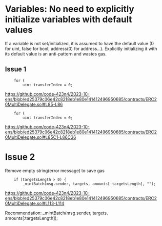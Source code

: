 # Variables: No need to explicitly initialize variables with default values

If a variable is not set/initialized, it is assumed to have the default value (0 for uint, false for bool, address(0) for address...). Explicitly initializing it with its default value is an anti-pattern and wastes gas.

## Issue 1

        for (
            uint transferIndex = 0;

https://github.com/code-423n4/2023-10-ens/blob/ed25379c06e42c8218eb1e80e141412496950685/contracts/ERC20MultiDelegate.sol#L85-L86

        for (
            uint transferIndex = 0;

https://github.com/code-423n4/2023-10-ens/blob/ed25379c06e42c8218eb1e80e141412496950685/contracts/ERC20MultiDelegate.sol#L85C1-L86C36

# Issue 2

Remove empty string(error message) to save gas

        if (targetsLength > 0) {
            _mintBatch(msg.sender, targets, amounts[:targetsLength], "");

https://github.com/code-423n4/2023-10-ens/blob/ed25379c06e42c8218eb1e80e141412496950685/contracts/ERC20MultiDelegate.sol#L113-L114

Recommendation: _mintBatch(msg.sender, targets, amounts[:targetsLength]);


